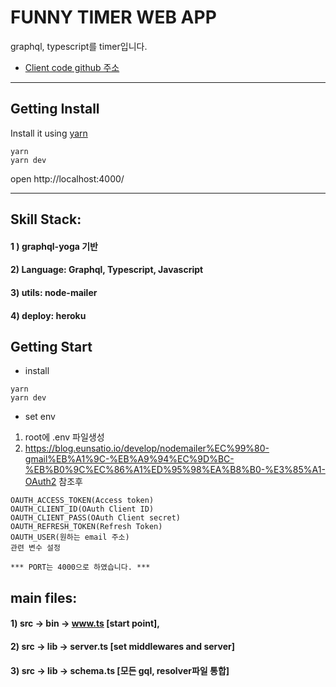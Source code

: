 # FUNNY TIMER WEB APP

graphql, typescript를 timer입니다.

- [Client code github 주소](https://github.com/Joe1220/funny_timer.git)

---

## Getting Install

Install it using [yarn](https://yarnpkg.com/lang/en/)

```
yarn
yarn dev
```

open http://localhost:4000/

---

## Skill Stack:

#### 1 ) graphql-yoga 기반

#### 2) Language: Graphql, Typescript, Javascript

#### 3) utils: node-mailer

#### 4) deploy: heroku

## Getting Start

- install

```
yarn
yarn dev
```

- set env

1. root에 .env 파일생성
2. https://blog.eunsatio.io/develop/nodemailer%EC%99%80-gmail%EB%A1%9C-%EB%A9%94%EC%9D%BC-%EB%B0%9C%EC%86%A1%ED%95%98%EA%B8%B0-%E3%85%A1-OAuth2 참조후

```
OAUTH_ACCESS_TOKEN(Access token)
OAUTH_CLIENT_ID(OAuth Client ID)
OAUTH_CLIENT_PASS(OAuth Client secret)
OAUTH_REFRESH_TOKEN(Refresh Token)
OAUTH_USER(원하는 email 주소)
관련 변수 설정

*** PORT는 4000으로 하였습니다. ***
```

## main files:

#### 1) src -> bin -> www.ts [start point],

#### 2) src -> lib -> server.ts [set middlewares and server]

#### 3) src -> lib -> schema.ts [모든 gql, resolver파일 통합]
